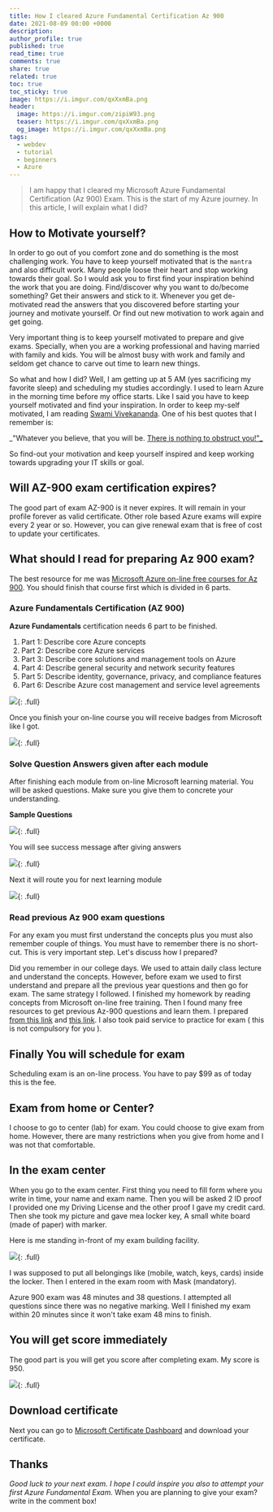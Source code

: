 ```yaml
---
title: How I cleared Azure Fundamental Certification Az 900
date: 2021-08-09 00:00 +0000
description:
author_profile: true
published: true
read_time: true
comments: true
share: true
related: true
toc: true
toc_sticky: true
image: https://i.imgur.com/qxXxmBa.png
header:
  image: https://i.imgur.com/zipiW93.png
  teaser: https://i.imgur.com/qxXxmBa.png
  og_image: https://i.imgur.com/qxXxmBa.png
tags:
  - webdev
  - tutorial
  - beginners
  - Azure
---
```


> I am happy that I cleared my Microsoft Azure Fundamental Certification (Az 900) Exam. This is the start of my Azure journey. In this article, I will explain what I did?

<div data-iframe-width="150" data-iframe-height="270" data-share-badge-id="3c6d3cd0-842d-4b00-bc7c-8ff9c9f6a17c" data-share-badge-host="https://www.credly.com"></div><script type="text/javascript" async src="//cdn.credly.com/assets/utilities/embed.js"></script>

## How to Motivate yourself?

In order to go out of you comfort zone and do something is the most challenging work. You have to keep yourself motivated that is the `mantra` and also difficult work. Many people loose their heart and stop working towards their goal. So I would ask you to first find your inspiration behind the work that you are doing. Find/discover why you want to do/become something? Get their answers and stick to it. Whenever you get de-motivated read the answers that you discovered before starting your journey and motivate yourself. Or find out new motivation to work again and get going.

Very important thing is to keep yourself motivated to prepare and give exams. Specially, when you are a working professional and having married with family and kids. You will be almost busy with work and family and seldom get chance to carve out time to learn new things.

So what and how I did? Well, I am getting up at 5 AM (yes sacrificing my favorite sleep) and scheduling my studies accordingly. I used to learn Azure in the morning time before my office starts. Like I said you have to keep yourself motivated and find your inspiration. In order to keep my-self motivated, I am reading [Swami Vivekananda](https://en.wikipedia.org/wiki/Swami_Vivekananda). One of his best quotes that I remember is:

_"Whatever you believe, that you will be. [There is nothing to obstruct you!"_](https://quoteideas.com/swami-vivekananda-quotes/)

So find-out your motivation and keep yourself inspired and keep working towards upgrading your IT skills or goal.

## Will AZ-900 exam certification expires?

The good part of exam AZ-900 is it never expires. It will remain in your profile forever as valid certificate. Other role based Azure exams will expire every 2 year or so. However, you can give renewal exam that is free of cost to update your certificates.

## What should I read for preparing Az 900 exam?

The best resource for me was [Microsoft Azure on-line free courses for Az 900](https://docs.microsoft.com/en-us/learn/certifications/exams/az-900). You should finish that course first which is divided in 6 parts.

### Azure Fundamentals Certification (AZ 900)

**Azure Fundamentals** certification needs 6 part to be finished.

1. Part 1: Describe core Azure concepts
2. Part 2: Describe core Azure services
3. Part 3: Describe core solutions and management tools on Azure
4. Part 4: Describe general security and network security features
5. Part 5: Describe identity, governance, privacy, and compliance features
6. Part 6: Describe Azure cost management and service level agreements

![](https://imgur.com/ulz9JTX.png){: .full}

Once you finish your on-line course you will receive badges from Microsoft like I got.

![](https://i.imgur.com/tlA7Tod.png){: .full}

### Solve Question Answers given after each module

After finishing each module from on-line Microsoft learning material. You will be asked questions. Make sure you give them to concrete your understanding.

**Sample Questions**

![](https://i.imgur.com/eWmqFtn.png){: .full}

You will see success message after giving answers

![](https://i.imgur.com/5BQwsxD.png){: .full}

Next it will route you for next learning module

![](https://i.imgur.com/DduTHOf.png){: .full}

### Read previous Az 900 exam questions

For any exam you must first understand the concepts plus you must also remember couple of things. You must have to remember there is no short-cut. This is very important step. Let's discuss how I prepared?

Did you remember in our college days. We used to attain daily class lecture and understand the concepts. However, before exam we used to first understand and prepare all the previous year questions and then go for exam. The same strategy I followed. I finished my homework by reading concepts from Microsoft on-line free training. Then I found many free resources to get previous Az-900 questions and learn them. I prepared [from this link](https://www.exam-answer.com/microsoft/az-900) and [this link](https://www.examtopics.com/exams/microsoft/az-900/). I also took paid service to practice for exam ( this is not compulsory for you ).

## Finally You will schedule for **exam**

Scheduling exam is an on-line process. You have to pay $99 as of today this is the fee.

## Exam from home or Center?

I choose to go to center (lab) for exam. You could choose to give exam from home. However, there are many restrictions when you give from home and I was not that comfortable.

## In the exam center

When you go to the exam center. First thing you need to fill form where you write in time, your name and exam name. Then you will be asked 2 ID proof I provided one my Driving License and the other proof I gave my credit card. Then she took my picture and gave mea locker key, A small white board (made of paper) with marker.

Here is me standing in-front of my exam building facility.

![](https://i.imgur.com/cga6FTg.png){: .full}

I was supposed to put all belongings like (mobile, watch, keys, cards) inside the locker. Then I entered in the exam room with Mask (mandatory).

Azure 900 exam was 48 minutes and 38 questions. I attempted all questions since there was no negative marking. Well I finished my exam within 20 minutes since it won't take exam 48 mins to finish.

## You will get score immediately

The good part is you will get you score after completing exam. My score is 950.

![](https://i.imgur.com/dSZs0ah.png){: .full}

## Download certificate

Next you can go to [Microsoft Certificate Dashboard](https://www.microsoft.com/en-us/learning/dashboard.aspx) and download your certificate.

<div data-iframe-width="150" data-iframe-height="270" data-share-badge-id="3c6d3cd0-842d-4b00-bc7c-8ff9c9f6a17c" data-share-badge-host="https://www.credly.com"></div><script type="text/javascript" async src="//cdn.credly.com/assets/utilities/embed.js"></script>

## Thanks

_Good luck to your next exam. I hope I could inspire you also to attempt your first Azure Fundamental Exam._ When you are planning to give your exam? write in the comment box!
